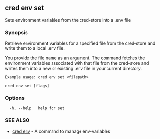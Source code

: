 ## cred env set

Sets environment variables from the cred-store into a .env file

### Synopsis

Retrieve environment variables for a specified file from the cred-store and write them to a local .env file.

You provide the file name as an argument. The command fetches the environment variables associated with that file from the cred-store and writes them into a new or existing .env file in your current directory.

	Example usage: cred env set <filepath>

```
cred env set [flags]
```

### Options

```
  -h, --help   help for set
```

### SEE ALSO

* [cred env](cred_env.md)	 - A command to manage env-variables


